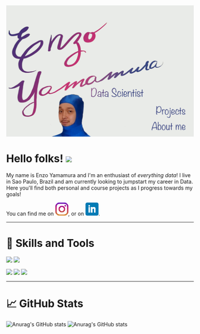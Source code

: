 ![Header](images/header.jpg "Header")

# Hello folks! <img src="https://raw.githubusercontent.com/MartinHeinz/MartinHeinz/master/wave.gif" width="30px">


My name is Enzo Yamamura and I'm an enthusiast of *everything data*!
I live in Sao Paulo, Brazil and am currently looking to jumpstart my career in Data.
Here you'll find both personal and course projects as I progress towards my goals!

You can find me on [![Instagram][1.2]][1], or on [![LinkedIn][2.2]][2].

<!-- Icons -->

[1.2]: images/instagram.png (instagram icon)
[2.2]: images/linkedin.png (LinkedIn icon without padding)

<!-- Links to your social media accounts -->

[1]: https://www.instagram.com/yamamuraenzo/
[2]: https://www.linkedin.com/in/enzoyamamura/

___
# :wrench: Skills and Tools 

![](https://img.shields.io/badge/Code-Python-informational?style=for-the-badge&logo=python&logoColor=white&color=2bbc8a) ![](https://img.shields.io/badge/Code-SQL-informational?style=for-the-badge&logo=python&logoColor=white&color=2bbc8a)

 ![](https://img.shields.io/badge/Tool-PostgreSQL-informational?style=for-the-badge&logo=postgresql&logoColor=white&color=2bbc8a) ![](https://img.shields.io/badge/Tool-Tableau-informational?style=for-the-badge&logo=tableau&logoColor=white&color=2bbc8a) ![](https://img.shields.io/badge/Tool-MSOffice-informational?style=for-the-badge&logo=microsoft-office&logoColor=white&color=2bbc8a) 
___
# :chart_with_upwards_trend:  GitHub Stats

![Anurag's GitHub stats](https://github-readme-stats.vercel.app/api//?username=yamamuen&show_icons=true&theme=synthwave) ![Anurag's GitHub stats](https://github-readme-stats.vercel.app/api/top-langs/?username=yamamuen&show_icons=true&theme=synthwave) 

